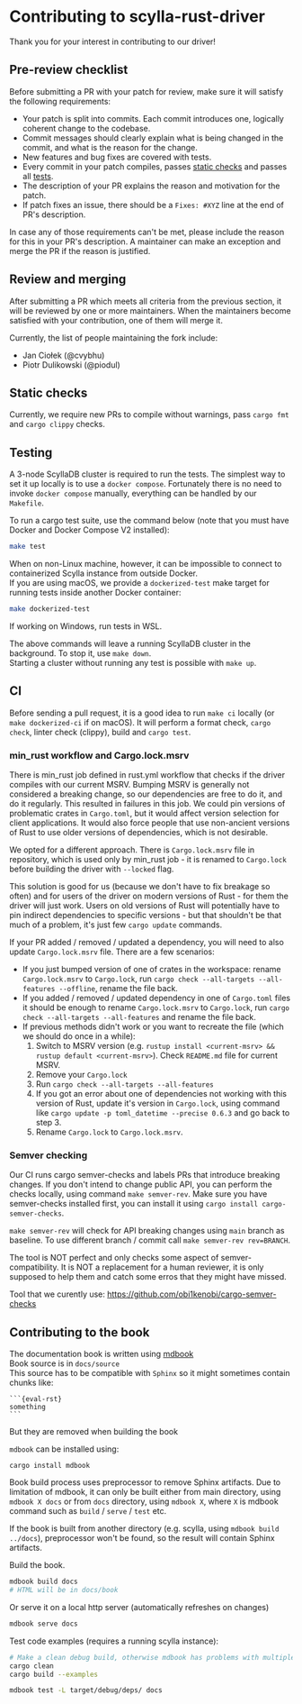 # Contributing to scylla-rust-driver

Thank you for your interest in contributing to our driver!

## Pre-review checklist

Before submitting a PR with your patch for review, make sure it will satisfy the following requirements:

- Your patch is split into commits. Each commit introduces one, logically coherent change to the codebase.
- Commit messages should clearly explain what is being changed in the commit, and what is the reason for the change.
- New features and bug fixes are covered with tests.
- Every commit in your patch compiles, passes [static checks](#static-checks) and passes all [tests](#testing).
- The description of your PR explains the reason and motivation for the patch.
- If patch fixes an issue, there should be a `Fixes: #XYZ` line at the end of PR's description.

In case any of those requirements can't be met, please include the reason for this in your PR's description. A maintainer can make an exception and merge the PR if the reason is justified.

## Review and merging

After submitting a PR which meets all criteria from the previous section, it will be reviewed by one or more maintainers. When the maintainers become satisfied with your contribution, one of them will merge it.

Currently, the list of people maintaining the fork include:

- Jan Ciołek (@cvybhu)
- Piotr Dulikowski (@piodul)

## Static checks

Currently, we require new PRs to compile without warnings, pass `cargo fmt` and `cargo clippy` checks.

## Testing

A 3-node ScyllaDB cluster is required to run the tests.
The simplest way to set it up locally is to use a `docker compose`.
Fortunately there is no need to invoke `docker compose` manually, everything can be handled by our `Makefile`.

To run a cargo test suite, use the command below (note that you must have Docker and Docker Compose V2 installed):
```bash
make test
```
When on non-Linux machine, however, it can be impossible to connect to containerized Scylla instance from outside Docker.\
If you are using macOS, we provide a `dockerized-test` make target for running tests inside another Docker container:
```bash
make dockerized-test
```
If working on Windows, run tests in WSL.

The above commands will leave a running ScyllaDB cluster in the background.
To stop it, use `make down`.\
Starting a cluster without running any test is possible with `make up`.

## CI

Before sending a pull request, it is a good idea to run `make ci` locally (or `make dockerized-ci` if on macOS).
It will perform a format check, `cargo check`, linter check (clippy), build and `cargo test`.

### min_rust workflow and Cargo.lock.msrv

There is min_rust job defined in rust.yml workflow that checks if the driver compiles with our current MSRV.
Bumping MSRV is generally not considered a breaking change, so our dependencies are free to do it,
and do it regularly. This resulted in failures in this job.
We could pin versions of problematic crates in `Cargo.toml`, but it would affect version selection
for client applications. It would also force people that use non-ancient versions of Rust to use older
versions of dependencies, which is not desirable.

We opted for a different approach. There is `Cargo.lock.msrv` file in repository, which is used only by min_rust job - 
it is renamed to `Cargo.lock` before building the driver with `--locked` flag.

This solution is good for us (because we don't have to fix breakage so often) and for users of the driver on modern versions
of Rust - for them the driver will just work.
Users on old versions of Rust will potentially have to pin indirect dependencies to specific versions - but that shouldn't be
that much of a problem, it's just few `cargo update` commands.

If your PR added / removed / updated a dependency, you will need to also update `Cargo.lock.msrv` file.
There are a few scenarios:
 - If you just bumped version of one of crates in the workspace: rename `Cargo.lock.msrv` to `Cargo.lock`,
    run `cargo check --all-targets --all-features --offline`, rename the file back.
 - If you added / removed / updated dependency in one of `Cargo.toml` files it should be enough to
    rename `Cargo.lock.msrv` to `Cargo.lock`, run `cargo check --all-targets --all-features`
    and rename the file back.
 - If previous methods didn't work or you want to recreate the file (which we should do once in a while):
      1. Switch to MSRV version (e.g. `rustup install <current-msrv> && rustup default <current-msrv>`). Check `README.md` file for current MSRV.
      2. Remove your `Cargo.lock`
      3. Run `cargo check --all-targets --all-features`
      4. If you got an error about one of dependencies not working with this version of Rust, update it's version in `Cargo.lock`,
         using command like `cargo update -p toml_datetime --precise 0.6.3` and go back to step 3.
      5. Rename `Cargo.lock` to `Cargo.lock.msrv`.

### Semver checking 

Our CI runs cargo semver-checks and labels PRs that introduce breaking changes.
If you don't intend to change public API, you can perform the checks locally,
using command `make semver-rev`. Make sure you have semver-checks installed first,
you can install it using `cargo install cargo-semver-checks`.

`make semver-rev` will check for API breaking changes using `main` branch as baseline.
To use different branch / commit call `make semver-rev rev=BRANCH`.

The tool is NOT perfect and only checks some aspect of semver-compatibility.
It is NOT a replacement for a human reviewer, it is only supposed to help them
and catch some erros that they might have missed.

Tool that we curently use: https://github.com/obi1kenobi/cargo-semver-checks

## Contributing to the book

The documentation book is written using [mdbook](https://github.com/rust-lang/mdBook)\
Book source is in `docs/source`\
This source has to be compatible with `Sphinx` so it might sometimes contain chunks like:
````
```{eval-rst}
something
```
````
But they are removed when building the book


`mdbook` can be installed using:
```shell
cargo install mdbook
```

Book build process uses preprocessor to remove Sphinx artifacts.
Due to limitation of mdbook, it can only be built either from main directory,
using `mdbook X docs` or from `docs` directory, using `mdbook X`, where
`X` is mdbook command such as `build` / `serve` / `test` etc.

If the book is built from another directory (e.g. scylla, using `mdbook build ../docs`),
preprocessor won't be found, so the result will contain Sphinx artifacts.

Build the book.
```bash
mdbook build docs
# HTML will be in docs/book
```


Or serve it on a local http server (automatically refreshes on changes)
```bash
mdbook serve docs
```

Test code examples (requires a running scylla instance):
```bash
# Make a clean debug build, otherwise mdbook has problems with multiple versions
cargo clean
cargo build --examples

mdbook test -L target/debug/deps/ docs
```
